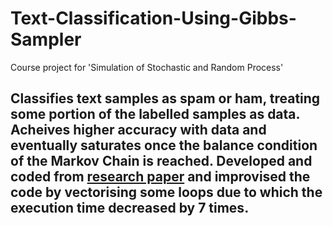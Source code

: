 # Text-Classification-Using-Gibbs-Sampler
Course project for 'Simulation of Stochastic and Random Process'

## Classifies text samples as spam or ham, treating some portion of the labelled samples as data. Acheives higher accuracy with data and eventually saturates once the balance condition of the Markov Chain is reached. Developed and coded from [research paper](https://github.com/Kruthikesh/Text-Classification-Using-Gibbs-Sampler/files/15346709/text_clas.pdf) and improvised the code by vectorising some loops due to which the execution time decreased by 7 times.
